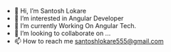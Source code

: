 - 👋 Hi, I’m Santosh Lokare
- 👀 I’m interested in Angular Developer
- 🌱 I’m currently Working On Angular Tech.
- 💞️ I’m looking to collaborate on ...
- 📫 How to reach me santoshlokare555@gmail.com

<!---
santy555-web/santy555-web is a ✨ special ✨ repository because its `README.md` (this file) appears on your GitHub profile.
You can click the Preview link to take a look at your changes.
--->

